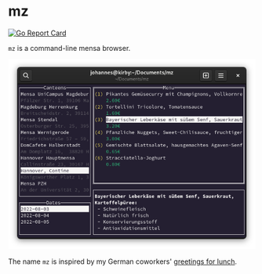 # mz

[![Go Report Card](https://goreportcard.com/badge/github.com/j0hax/mz)](https://goreportcard.com/report/github.com/j0hax/mz)

`mz` is a command-line mensa browser.

![Screenshot](screenshot.png)

The name `mz` is inspired by my German coworkers' [greetings for lunch](https://de.wikipedia.org/wiki/Mahlzeit#%E2%80%9EMahlzeit%E2%80%9C_als_Gru%C3%9F).

